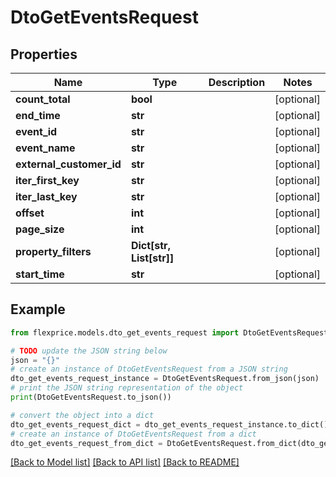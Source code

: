 # DtoGetEventsRequest


## Properties

Name | Type | Description | Notes
------------ | ------------- | ------------- | -------------
**count_total** | **bool** |  | [optional] 
**end_time** | **str** |  | [optional] 
**event_id** | **str** |  | [optional] 
**event_name** | **str** |  | [optional] 
**external_customer_id** | **str** |  | [optional] 
**iter_first_key** | **str** |  | [optional] 
**iter_last_key** | **str** |  | [optional] 
**offset** | **int** |  | [optional] 
**page_size** | **int** |  | [optional] 
**property_filters** | **Dict[str, List[str]]** |  | [optional] 
**start_time** | **str** |  | [optional] 

## Example

```python
from flexprice.models.dto_get_events_request import DtoGetEventsRequest

# TODO update the JSON string below
json = "{}"
# create an instance of DtoGetEventsRequest from a JSON string
dto_get_events_request_instance = DtoGetEventsRequest.from_json(json)
# print the JSON string representation of the object
print(DtoGetEventsRequest.to_json())

# convert the object into a dict
dto_get_events_request_dict = dto_get_events_request_instance.to_dict()
# create an instance of DtoGetEventsRequest from a dict
dto_get_events_request_from_dict = DtoGetEventsRequest.from_dict(dto_get_events_request_dict)
```
[[Back to Model list]](../README.md#documentation-for-models) [[Back to API list]](../README.md#documentation-for-api-endpoints) [[Back to README]](../README.md)


